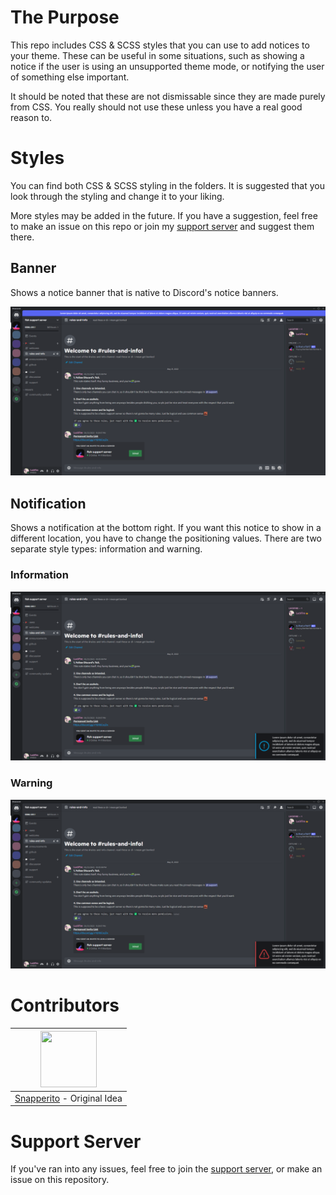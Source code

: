 # The Purpose
This repo includes CSS & SCSS styles that you can use to add notices to your theme. These can be useful in some situations, such as showing a notice if the user is using an unsupported theme mode, or notifying the user of something else important.

It should be noted that these are not dismissable since they are made purely from CSS. You really should not use these unless you have a real good reason to.

# Styles
You can find both CSS & SCSS styling in the folders. It is suggested that you look through the styling and change it to your liking.

More styles may be added in the future. If you have a suggestion, feel free to make an issue on this repo or join my [support server](https://discord.gg/vYdXbEzqDs) and suggest them there.

## Banner
Shows a notice banner that is native to Discord's notice banners.

<img src="./assets/banner.png">

## Notification
Shows a notification at the bottom right. If you want this notice to show in a different location, you have to change the positioning values. There are two separate style types: information and warning.

### Information

<img src="./assets/notification-information.png">

### Warning
<img src="./assets/notification-warning.png">

# Contributors
|<a href="https://github.com/Snapperito"><img src="https://avatars.githubusercontent.com/u/52221287?v=4" width="90px" height="90px"></a>|
|:-:|
|[Snapperito](https://github.com/Snapperito) - Original Idea|

# Support Server
If you've ran into any issues, feel free to join the [support server](https://discord.gg/vYdXbEzqDs), or make an issue on this repository.